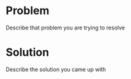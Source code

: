 # Problem

Describe that problem you are trying to resolve

# Solution

Describe the solution you came up with
